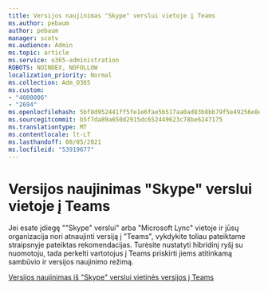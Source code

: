 ```yaml
---
title: Versijos naujinimas "Skype" verslui vietoje į Teams
ms.author: pebaum
author: pebaum
manager: scotv
ms.audience: Admin
ms.topic: article
ms.service: o365-administration
ROBOTS: NOINDEX, NOFOLLOW
localization_priority: Normal
ms.collection: Adm_O365
ms.custom:
- "4000006"
- "2694"
ms.openlocfilehash: 5bf8d952441ff5fe1e6fae5b517aa0ad83b8bb79f5e49256e8ebcedbc086c3d1
ms.sourcegitcommit: b5f7da89a650d2915dc652449623c78be6247175
ms.translationtype: MT
ms.contentlocale: lt-LT
ms.lasthandoff: 08/05/2021
ms.locfileid: "53919677"
---
```

# <a name="upgrade-from-skype-for-business-on-premises-to-teams"></a>Versijos naujinimas "Skype" verslui vietoje į Teams

Jei esate įdiegę ""Skype" verslui" arba "Microsoft Lync" vietoje ir jūsų organizacija nori atnaujinti versiją į "Teams", vykdykite toliau pateiktame straipsnyje pateiktas rekomendacijas. Turėsite nustatyti hibridinį ryšį su nuomotoju, tada perkelti vartotojus į Teams priskirti jiems atitinkamą sambūvio ir versijos naujinimo režimą. 

[Versijos naujinimas iš "Skype" verslui vietinės versijos į Teams](https://docs.microsoft.com/MicrosoftTeams/upgrade-to-teams-execute-skypeforbusinesshybridonprem)

